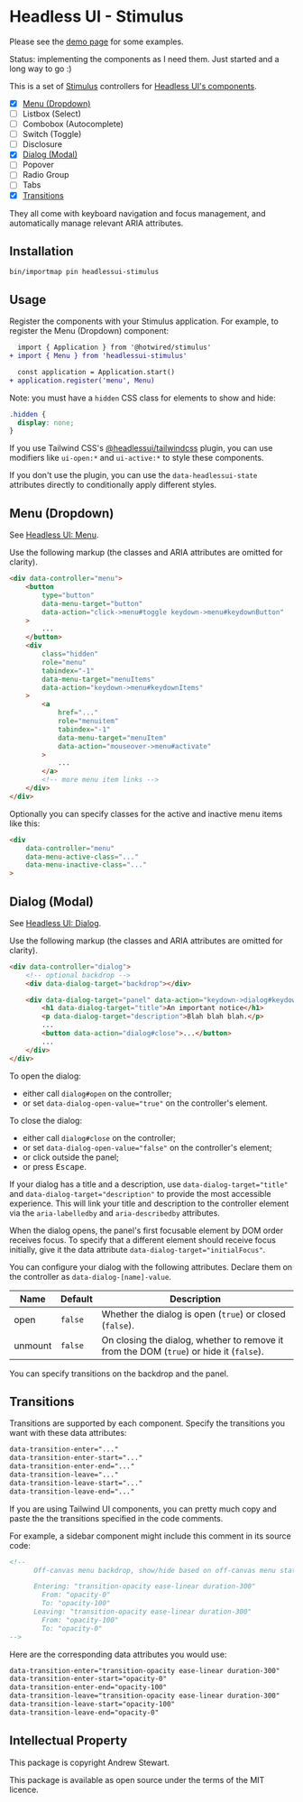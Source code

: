 # Headless UI - Stimulus

Please see the [demo page](https://airblade.github.io/headlessui-stimulus) for some examples.

Status: implementing the components as I need them.  Just started and a long way to go :)

This is a set of [Stimulus](https://stimulus.hotwired.dev) controllers for [Headless UI's components](https://headlessui.com).

- [x] [Menu (Dropdown)](#menu-dropdown)
- [ ] Listbox (Select)
- [ ] Combobox (Autocomplete)
- [ ] Switch (Toggle)
- [ ] Disclosure
- [x] [Dialog (Modal)](#dialog-modal)
- [ ] Popover
- [ ] Radio Group
- [ ] Tabs
- [x] [Transitions](#transitions)

They all come with keyboard navigation and focus management, and automatically manage relevant ARIA attributes.


## Installation

```
bin/importmap pin headlessui-stimulus
```


## Usage

Register the components with your Stimulus application.  For example, to register the Menu (Dropdown) component:

```diff
  import { Application } from '@hotwired/stimulus'
+ import { Menu } from 'headlessui-stimulus'

  const application = Application.start()
+ application.register('menu', Menu)
```

Note: you must have a `hidden` CSS class for elements to show and hide:

```css
.hidden {
  display: none;
}
```

If you use Tailwind CSS's [@headlessui/tailwindcss](https://github.com/tailwindlabs/headlessui/tree/main/packages/%40headlessui-tailwindcss) plugin, you can use modifiers like `ui-open:*` and `ui-active:*` to style these components.

If you don't use the plugin, you can use the `data-headlessui-state` attributes directly to conditionally apply different styles.


## Menu (Dropdown)

See [Headless UI: Menu](https://headlessui.com/react/menu).

Use the following markup (the classes and ARIA attributes are omitted for clarity).

```html
<div data-controller="menu">
    <button
        type="button"
        data-menu-target="button"
        data-action="click->menu#toggle keydown->menu#keydownButton"
    >
        ...
    </button>
    <div
        class="hidden"
        role="menu"
        tabindex="-1"
        data-menu-target="menuItems"
        data-action="keydown->menu#keydownItems"
    >
        <a
            href="..."
            role="menuitem"
            tabindex="-1"
            data-menu-target="menuItem"
            data-action="mouseover->menu#activate"
        >
            ...
        </a>
        <!-- more menu item links -->
    </div>
</div>
```

Optionally you can specify classes for the active and inactive menu items like this:

```html
<div
    data-controller="menu"
    data-menu-active-class="..."
    data-menu-inactive-class="..."
>
```


## Dialog (Modal)

See [Headless UI: Dialog](https://headlessui.com/react/dialog).

Use the following markup (the classes and ARIA attributes are omitted for clarity).

```html
<div data-controller="dialog">
    <!-- optional backdrop -->
    <div data-dialog-target="backdrop"></div>

    <div data-dialog-target="panel" data-action="keydown->dialog#keydown">
        <h1 data-dialog-target="title">An important notice</h1>
        <p data-dialog-target="description">Blah blah blah.</p>
        ...
        <button data-action="dialog#close">...</button>
        ...
    </div>
</div>
```

To open the dialog:

- either call `dialog#open` on the controller;
- or set `data-dialog-open-value="true"` on the controller's element.

To close the dialog:

- either call `dialog#close` on the controller;
- or set `data-dialog-open-value="false"` on the controller's element;
- or click outside the panel;
- or press <kbd>Escape</kbd>.

If your dialog has a title and a description, use `data-dialog-target="title"` and `data-dialog-target="description"` to provide the most accessible experience.  This will link your title and description to the controller element via the `aria-labelledby` and `aria-describedby` attributes.

When the dialog opens, the panel's first focusable element by DOM order receives focus.  To specify that a different element should receive focus initially, give it the data attribute `data-dialog-target="initialFocus"`.

You can configure your dialog with the following attributes.  Declare them on the controller as `data-dialog-[name]-value`.

| Name | Default | Description |
|--|--|--|
| open | `false` | Whether the dialog is open (`true`) or closed (`false`). |
| unmount | `false` | On closing the dialog, whether to remove it from the DOM (`true`) or hide it (`false`). |

You can specify transitions on the backdrop and the panel.


## Transitions

Transitions are supported by each component.  Specify the transitions you want with these data attributes:

```html
data-transition-enter="..."
data-transition-enter-start="..."
data-transition-enter-end="..."
data-transition-leave="..."
data-transition-leave-start="..."
data-transition-leave-end="..."
```

If you are using Tailwind UI components, you can pretty much copy and paste the the transitions specified in the code comments.

For example, a sidebar component might include this comment in its source code:

```html
<!--
      Off-canvas menu backdrop, show/hide based on off-canvas menu state.

      Entering: "transition-opacity ease-linear duration-300"
        From: "opacity-0"
        To: "opacity-100"
      Leaving: "transition-opacity ease-linear duration-300"
        From: "opacity-100"
        To: "opacity-0"
-->
```

Here are the corresponding data attributes you would use:

```html
data-transition-enter="transition-opacity ease-linear duration-300"
data-transition-enter-start="opacity-0"
data-transition-enter-end="opacity-100"
data-transition-leave="transition-opacity ease-linear duration-300"
data-transition-leave-start="opacity-100"
data-transition-leave-end="opacity-0"
```


## Intellectual Property

This package is copyright Andrew Stewart.

This package is available as open source under the terms of the MIT licence.
